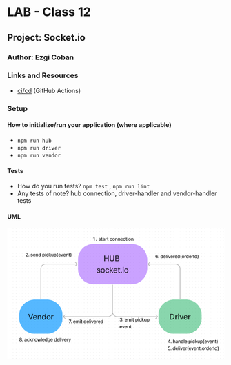 # LAB - Class 12

## Project: Socket.io

### Author: Ezgi Coban

### Links and Resources

- [ci/cd](https://github.com/ezgi-c/caps/actions) (GitHub Actions)
<!-- - [back-end server url](https://auth-api-2.onrender.com/) -->
<!-- - [front-end application](http://xyz.com) (when applicable) -->

### Setup

<!-- #### `.env` requirements (where applicable) -->


#### How to initialize/run your application (where applicable)

- `npm run hub`
- `npm run driver`
- `npm run vendor`

<!-- #### How to use your library (where applicable) -->

#### Tests

- How do you run tests?
    `npm test` , `npm run lint`
- Any tests of note?
    hub connection, driver-handler and vendor-handler tests
<!-- - Describe any tests that you did not complete, skipped, etc -->

#### UML

![uml diagram](socketUML.png)
